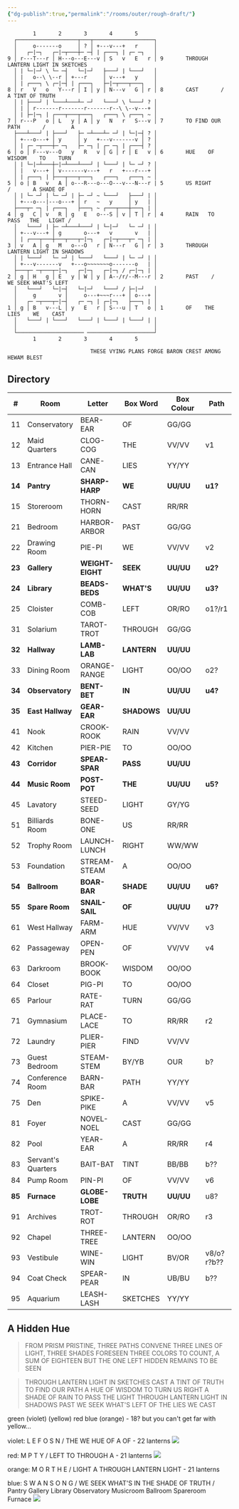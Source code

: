 ```yaml
---
{"dg-publish":true,"permalink":"/rooms/outer/rough-draft/"}
---
```


```
        1       2       3       4       5
  ┌───────────────────┬───┬───────────────────┐
  │     o-------o     │ ? │ +---v---+   r     │
  │   ┌─|─┐   ┌─|─┬───┼─ ─┤ | ┌───┐ | ┌─ ─┐   │
9 │ r---T---r │ H---o---E---v │ S   v   E   r │ 9       THROUGH LANTERN LIGHT IN SKETCHES
  │ | └─|─┘ \ └─ ─┤   └─|─┘   ├───┘ | └───┘   │
  │ |   o--\ \--r │ +---r     │ v---+   y     │
  │ | ┌───┐ \ ┌─|─┤ | ┌───┐   ├─|─┬───┬───┐   │
8 │ r   V   o   Y---r │ I │ y │ N---v   G │ r │ 8       CAST       /      A TINT OF TRUTH
  │ | ├───┘ | └───┴───┴─ ─┘   └───┘ \ └───┘ ? │
  │ | │ r-------r-------r-------r--\ \--v---+ │
  │ | ├─|─┐ | ┌───┬───┬───┐   ┌───┐ \ ┌───┐ ~ │
7 │ r---P   o │ L   y │ A │ y   N   r   S---v │ 7       TO FIND OUR PATH       /        A
  ├───┴───┘ | ├───┘   ├─ ─┴───┴─ ─┘ | └─|─┤ ? │
  │ +---o---+ │ y     │ y   +---v-------v │ ? │
  │ | ┌─ ─┬───┼─ ─┐   ├─ ─┐ | ┌─ ─┐ | ┌───┤ ? │
6 │ o │ F---v---O   y   R   v │ G │ r │ E   v │ 6       HUE    OF    WISDOM    TO    TURN
  │ | └─|─┴───┼─|─┴───┴───┘ | └───┘ | └─ ─┘ ? │
  │ |   v---+ │ v-------v---+   r   +---r---+ │
  │ | ┌───┐ | ├───┬───┬───┐   ┌───┐   ┌───┐ ~ │
5 │ o | B   v   A │ o---R---o---O---v---N---r | 5       US RIGHT       /       A SHADE OF
  │ | └─ ─┘ | └─ ─┘ | ├─ ─┘ ~ └───┘   ├───┘ | │
  │ +---o---|---o---+ │ r   ~   y     │ y   | │
  ├───┬─ ─┐ | ┌───┐   ├───┐ ~ ┌───┬───┼───┐ | │
4 │ g   C │ v   R │ g   E   o---S │ v │ T │ r │ 4       RAIN   TO   PASS   THE   LIGHT /
  │   └───┘ | ├─ ─┴───┴───┘ | └─|─┘   └─ ─┘ | │
  │ +---v---+ │ g       o---+   v       v   | │
  │ | ┌───┬───┼───┬───┬─|─┐   ┌─|─┬───┬─ ─┐ | │
3 │ v   A │ g   M   o---O   r │ N---r   G │ r │ 3       THROUGH LANTERN LIGHT IN SHADOWS
  │ | └───┘   └─ ─┘ | └───┘   └───┘ | └─ ─┘ | │
  │ +---v-------v   +---o~~~~~~~o-------o   | │
  ├───┬─ ─┬───┬─|─┐   ┌─|─┐   ┌─|─┐ / ┌─|─┐ | │
2 │ g │ H   g │ E   y │ W │ y │ A--/r/--M---r │ 2       PAST    /    WE SEEK WHAT'S LEFT
  │   └───┘   └─|─┤   └─|─┘   └───┘ / ├─|─┘   │
  │     g       v │     o---+~~~r---+ │ o---+ │
  │   ┌─ ─┬───┬─|─┤   ┌─ ─┐ | ┌─|─┐   ├───┐ | │
1 │ g │ B   v---L │ y   E   r │ S---u │ T   o │ 1       OF    THE     LIES    WE    CAST
  │   └───┘ | └───┘   └───┘ | └───┘ | └───┘ | │
  │                                           │
  └───────────────────── ─────────────────────┘
        1       2       3       4       5
        
                          THESE VYING PLANS FORGE BARON CREST AMONG HEWAM BLEST
```

## Directory

| #      | Room               | Letter           | Box Word    | Box Colour | Path       |
| ------ | ------------------ | ---------------- | ----------- | ---------- | ---------- |
| 11     | Conservatory       | BEAR-EAR         | OF          | GG/GG      |            |
| 12     | Maid Quarters      | CLOG-COG         | THE         | VV/VV      | v1         |
| 13     | Entrance Hall      | CANE-CAN         | LIES        | YY/YY      |            |
| **14** | **Pantry**         | **SHARP-HARP**   | **WE**      | **UU/UU**  | **u1?**    |
| 15     | Storeroom          | THORN-HORN       | CAST        | RR/RR      |            |
| 21     | Bedroom            | HARBOR-ARBOR     | PAST        | GG/GG      |            |
| 22     | Drawing Room       | PIE-PI           | WE          | VV/VV      | v2         |
| **23** | **Gallery**        | **WEIGHT-EIGHT** | **SEEK**    | **UU/UU**  | **u2?**    |
| **24** | **Library**        | **BEADS-BEDS**   | **WHAT'S**  | **UU/UU**  | **u3?**    |
| 25     | Cloister           | COMB-COB         | LEFT        | OR/RO      | o1?/r1     |
| 31     | Solarium           | TAROT-TROT       | THROUGH     | GG/GG      |            |
| **32** | **Hallway**        | **LAMB-LAB**     | **LANTERN** | **UU/UU**  |            |
| 33     | Dining Room        | ORANGE-RANGE     | LIGHT       | OO/OO      | o2?        |
| **34** | **Observatory**    | **BENT-BET**     | **IN**      | **UU/UU**  | **u4?**    |
| **35** | **East Hallway**   | **GEAR-EAR**     | **SHADOWS** | **UU/UU**  |            |
| 41     | Nook               | CROOK-ROOK       | RAIN        | VV/VV      |            |
| 42     | Kitchen            | PIER-PIE         | TO          | OO/OO      |            |
| **43** | **Corridor**       | **SPEAR-SPAR**   | **PASS**    | **UU/UU**  |            |
| **44** | **Music Room**     | **POST-POT**     | **THE**     | **UU/UU**  | **u5?**    |
| 45     | Lavatory           | STEED-SEED       | LIGHT       | GY/YG      |            |
| 51     | Billiards Room     | BONE-ONE         | US          | RR/RR      |            |
| 52     | Trophy Room        | LAUNCH-LUNCH     | RIGHT       | WW/WW      |            |
| 53     | Foundation         | STREAM-STEAM     | A           | OO/OO      |            |
| **54** | **Ballroom**       | **BOAR-BAR**     | **SHADE**   | **UU/UU**  | **u6?**    |
| **55** | **Spare Room**     | **SNAIL-SAIL**   | **OF**      | **UU/UU**  | **u7?**    |
| 61     | West Hallway       | FARM-ARM         | HUE         | VV/VV      | v3         |
| 62     | Passageway         | OPEN-PEN         | OF          | VV/VV      | v4         |
| 63     | Darkroom           | BROOK-BOOK       | WISDOM      | OO/OO      |            |
| 64     | Closet             | PIG-PI           | TO          | OO/OO      |            |
| 65     | Parlour            | RATE-RAT         | TURN        | GG/GG      |            |
| 71     | Gymnasium          | PLACE-LACE       | TO          | RR/RR      | r2         |
| 72     | Laundry            | PLIER-PIER       | FIND        | VV/VV      |            |
| 73     | Guest Bedroom      | STEAM-STEM       | BY/YB       | OUR        | b?         |
| 74     | Conference Room    | BARN-BAR         | PATH        | YY/YY      |            |
| 75     | Den                | SPIKE-PIKE       | A           | VV/VV      | v5         |
| 81     | Foyer              | NOVEL-NOEL       | CAST        | GG/GG      |            |
| 82     | Pool               | YEAR-EAR         | A           | RR/RR      | r4         |
| 83     | Servant's Quarters | BAIT-BAT         | TINT        | BB/BB      | b??        |
| 84     | Pump Room          | PIN-PI           | OF          | VV/VV      | v6         |
| **85** | **Furnace**        | **GLOBE-LOBE**   | **TRUTH**   | **UU/UU**  | u8?        |
| 91     | Archives           | TROT-ROT         | THROUGH     | OR/RO      | r3         |
| 92     | Chapel             | THREE-TREE       | LANTERN     | OO/OO      |            |
| 93     | Vestibule          | WINE-WIN         | LIGHT       | BV/OR      | v8/o?r?b?? |
| 94     | Coat Check         | SPEAR-PEAR       | IN          | UB/BU      | b??        |
| 95     | Aquarium           | LEASH-LASH       | SKETCHES    | YY/YY      |            |

## A Hidden Hue
> FROM PRISM PRISTINE, THREE PATHS CONVENE
> THREE LINES OF LIGHT, THREE SHADES FORESEEN
> THREE COLORS TO COUNT, A SUM OF EIGHTEEN
> BUT THE ONE LEFT HIDDEN REMAINS TO BE SEEN

> THROUGH LANTERN LIGHT IN SKETCHES CAST 
> A TINT OF TRUTH TO FIND OUR PATH
> A HUE OF WISDOM TO TURN US RIGHT
> A SHADE OF RAIN TO PASS THE LIGHT
> THROUGH LANTERN LIGHT IN SHADOWS PAST 
> WE SEEK WHAT'S LEFT OF THE LIES WE CAST

green (violet) (yellow) red blue (orange) - 18? but you can't get far with yellow...

violet: L E F O S N / THE WE HUE OF A OF - 22 lanterns
![](https://i.imgur.com/JtGpPxO.jpeg)

red: M P T Y / LEFT TO THROUGH A - 21 lanterns
![](https://i.imgur.com/AMH8mwr.jpeg)

orange: M O R T H E / LIGHT A THROUGH LANTERN LIGHT - 21 lanterns

blue: S W A N S O N G / WE SEEK WHAT'S IN THE SHADE OF TRUTH / Pantry Gallery Library Observatory Musicroom Ballroom Spareroom Furnace
![](https://i.imgur.com/PC9P8Zb.jpeg)